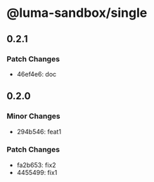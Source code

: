 # @luma-sandbox/single

## 0.2.1

### Patch Changes

- 46ef4e6: doc

## 0.2.0

### Minor Changes

- 294b546: feat1

### Patch Changes

- fa2b653: fix2
- 4455499: fix1
